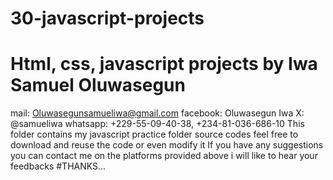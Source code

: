 # 30-javascript-projects
# Html, css, javascript projects by Iwa Samuel Oluwasegun
mail: Oluwasegunsamueliwa@gmail.com
facebook: Oluwasegun Iwa
X: @samueliwa
whatsapp: +229-55-09-40-38, +234-81-036-686-10
This folder contains my javascript practice folder source codes feel free to download and reuse the code or even modify it 
If you have any suggestions you can contact me on the platforms provided above
i will like to hear your feedbacks 
#THANKS...
